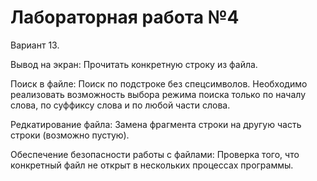 # Лабораторная работа №4 #

Вариант 13.

Вывод на экран: Прочитать конкретную строку из файла.

Поиск в файле: Поиск по подстроке без спецсимволов. Необходимо реализовать возможность выбора режима поиска только по началу слова, по суффиксу слова и по любой части слова.

Редкатирование файла: Замена фрагмента строки на другую часть строки (возможно пустую).

Обеспечение безопасности работы с файлами: Проверка того, что конкретный файл не открыт в нескольких процессах программы.
